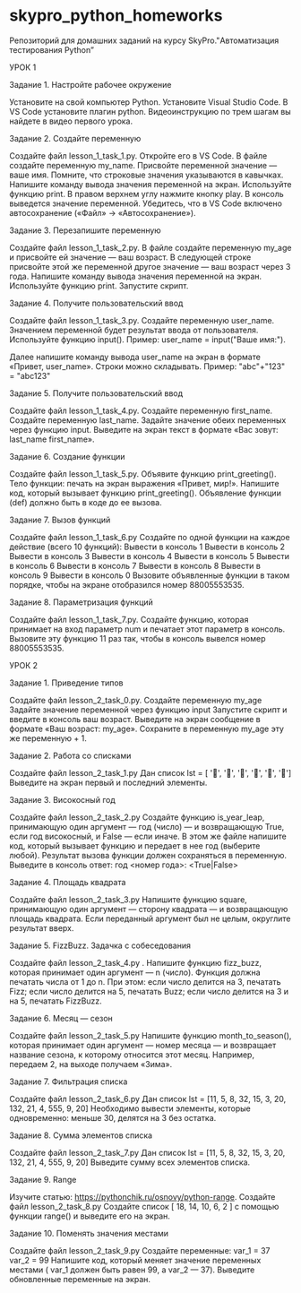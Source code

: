 # skypro_python_homeworks
Репозиторий для домашних заданий на курсу SkyPro."Автоматизация тестирования Python”

УРОК 1

  Задание 1. Настройте рабочее окружение

Установите на свой компьютер Python.
Установите Visual Studio Code.
В VS Code установите плагин python.
Видеоинструкцию по трем шагам вы найдете в видео первого урока.

  Задание 2. Создайте переменную

Создайте файл lesson_1_task_1.py.
Откройте его в VS Code.
В файле создайте переменную my_name.
Присвойте переменной значение — ваше имя. Помните, что строковые значения указываются в кавычках.
Напишите команду вывода значения переменной на экран. Используйте функцию print.
В правом верхнем углу нажмите кнопку play. В консоль выведется значение переменной.
Убедитесь, что в VS Code включено автосохранение («Файл» -> «Автосохранение»).

  Задание 3. Перезапишите переменную

Создайте файл lesson_1_task_2.py.
В файле создайте переменную my_age и присвойте ей значение — ваш возраст.
В следующей строке присвойте этой же переменной другое значение — ваш возраст через 3 года.
Напишите команду вывода значения переменной на экран. Используйте функцию print.
Запустите скрипт.

  Задание 4. Получите пользовательский ввод

Создайте файл lesson_1_task_3.py.
Создайте переменную user_name.
Значением переменной будет результат ввода от пользователя.
Используйте функцию input(). Пример: user_name = input("Ваше имя:").

Далее напишите команду вывода user_name на экран в формате «Привет, user_name».
Строки можно складывать. Пример: "abc"+"123" = "abc123"

  Задание 5. Получите пользовательский ввод

Создайте файл lesson_1_task_4.py.
Создайте переменную first_name.
Создайте переменную last_name.
Задайте значение обеих переменных через функцию input.
Выведите на экран текст в формате «Вас зовут: last_name first_name».

  Задание 6. Создание функции

Создайте файл lesson_1_task_5.py.
Объявите функцию print_greeting().
Тело функции: печать на экран выражения «Привет, мир!».
Напишите код, который вызывает функцию print_greeting().
Объявление функции (def) должно быть в коде до ее вызова.

  Задание 7. Вызов функций

Создайте файл lesson_1_task_6.py
Создайте по одной функции на каждое действие (всего 10 функций):
Вывести в консоль 1
Вывести в консоль 2
Вывести в консоль 3
Вывести в консоль 4
Вывести в консоль 5
Вывести в консоль 6
Вывести в консоль 7
Вывести в консоль 8
Вывести в консоль 9
Вывести в консоль 0
Вызовите объявленные функции в таком порядке, чтобы на экране отобразился номер 88005553535.

  Задание 8. Параметризация функций

Создайте файл lesson_1_task_7.py.
Создайте функцию, которая принимает на вход параметр num и печатает этот параметр в консоль.
Вызовите эту функцию 11 раз так, чтобы в консоль вывелся номер 88005553535.

УРОК 2

  Задание 1. Приведение типов

Создайте файл lesson_2_task_0.py.
Создайте переменную 
my_age
Задайте значение переменной через функцию 
input
Запустите скрипт и введите в консоль ваш возраст.
Выведите на экран сообщение в формате «Ваш возраст: my_age».
Сохраните в переменную 
my_age
 эту же переменную + 1.

  Задание 2. Работа со списками

Создайте файл 
lesson_2_task_1.py
Дан список 
lst = [ '🍇', '🍑', '🍐', '🍊', '🍌', '🍎']
Выведите на экран первый и последний элементы.

Задание 3. Високосный год

Создайте файл 
lesson_2_task_2.py
Создайте функцию 
is_year_leap, принимающую один аргумент — год (число) — и возвращающую True, если год високосный, и False — если иначе.
В этом же файле напишите код, который вызывает функцию и передает в нее год (выберите любой).
Результат вызова функции должен сохраняться в переменную.
Выведите в консоль ответ: год <номер года>: <True|False>

Задание 4. Площадь квадрата

Создайте файл 
lesson_2_task_3.py
Напишите функцию 
square, принимающую один аргумент — сторону квадрата — и возвращающую площадь квадрата.
Если переданный аргумент был не целым, округлите результат вверх.

Задание 5. FizzBuzz. Задачка с собеседования

Создайте файл 
lesson_2_task_4.py
.
Напишите функцию 
fizz_buzz, которая принимает один аргумент — n (число).
Функция должна печатать числа от 1 до n. При этом:
если число делится на 3, печатать Fizz;
если число делится на 5, печатать Buzz;
если число делится на 3 и на 5, печатать FizzBuzz.

Задание 6. Месяц — сезон

Создайте файл 
lesson_2_task_5.py
Напишите функцию 
month_to_season(), которая принимает один аргумент — номер месяца — и возвращает название сезона, к которому относится этот месяц. Например, передаем 2, на выходе получаем «Зима».

Задание 7. Фильтрация списка
 
Создайте файл 
lesson_2_task_6.py
Дан список 
lst = [11, 5, 8, 32, 15, 3, 20, 132, 21, 4, 555, 9, 20]
Необходимо вывести элементы, которые одновременно:
меньше 30,
делятся на 3 без остатка.

Задание 8. Сумма элементов списка

Создайте файл 
lesson_2_task_7.py
Дан список 
lst = [11, 5, 8, 32, 15, 3, 20, 132, 21, 4, 555, 9, 20]
Выведите сумму всех элементов списка.

Задание 9. Range

Изучите статью: https://pythonchik.ru/osnovy/python-range.
Создайте файл 
lesson_2_task_8.py
Создайте список 
[ 18, 14, 10, 6, 2 ]
 с помощью функции 
range()
 и выведите его на экран.

Задание 10. Поменять значения местами
 
Создайте файл 
lesson_2_task_9.py
Создайте переменные:
var_1 = 37
var_2 = 99
Напишите код, который меняет значение переменных местами (
var_1
 должен быть равен 99, а 
var_2
 — 37).
Выведите обновленные переменные на экран.





